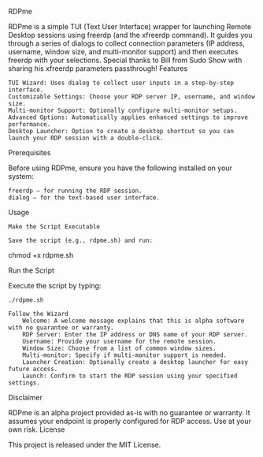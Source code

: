 RDPme

RDPme is a simple TUI (Text User Interface) wrapper for launching Remote Desktop sessions using freerdp (and the xfreerdp command). It guides you through a series of dialogs to collect connection parameters (IP address, username, window size, and multi-monitor support) and then executes freerdp with your selections. Special thanks to Bill from Sudo Show with sharing his xfreerdp parameters passthrough!
Features

    TUI Wizard: Uses dialog to collect user inputs in a step-by-step interface.
    Customizable Settings: Choose your RDP server IP, username, and window size.
    Multi-monitor Support: Optionally configure multi-monitor setups.
    Advanced Options: Automatically applies enhanced settings to improve performance.
    Desktop Launcher: Option to create a desktop shortcut so you can launch your RDP session with a double-click.

Prerequisites

Before using RDPme, ensure you have the following installed on your system:

    freerdp – for running the RDP session.
    dialog – for the text-based user interface.

Usage

    Make the Script Executable

    Save the script (e.g., rdpme.sh) and run:

chmod +x rdpme.sh

Run the Script

Execute the script by typing:

    ./rdpme.sh

    Follow the Wizard
        Welcome: A welcome message explains that this is alpha software with no guarantee or warranty.
        RDP Server: Enter the IP address or DNS name of your RDP server.
        Username: Provide your username for the remote session.
        Window Size: Choose from a list of common window sizes.
        Multi-monitor: Specify if multi-monitor support is needed.
        Launcher Creation: Optionally create a desktop launcher for easy future access.
        Launch: Confirm to start the RDP session using your specified settings.

Disclaimer

RDPme is an alpha project provided as-is with no guarantee or warranty. It assumes your endpoint is properly configured for RDP access. Use at your own risk.
License

This project is released under the MIT License.
